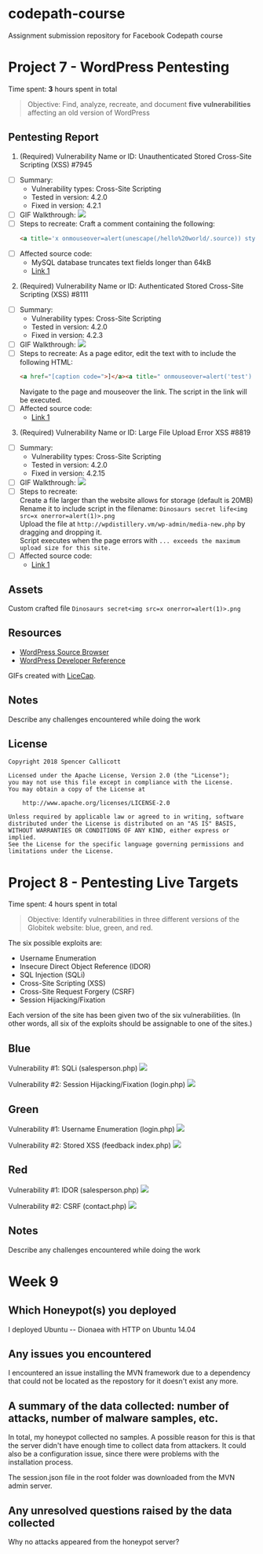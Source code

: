 # codepath-course
Assignment submission repository for Facebook Codepath course

# Project 7 - WordPress Pentesting

Time spent: **3** hours spent in total

> Objective: Find, analyze, recreate, and document **five vulnerabilities** affecting an old version of WordPress

## Pentesting Report

1. (Required) Vulnerability Name or ID: Unauthenticated Stored Cross-Site Scripting (XSS) #7945
  - [ ] Summary: 
    - Vulnerability types: Cross-Site Scripting
    - Tested in version:
4.2.0
    - Fixed in version: 
4.2.1
  - [ ] GIF Walkthrough: ![](7/unauth_stored_xss.gif)
  - [ ] Steps to recreate: 
    Craft a comment containing the following:
    ```html
    <a title='x onmouseover=alert(unescape(/hello%20world/.source)) style=position:absolute;left:0;top:0;width:5000px;height:5000px  AAAAAAAAAAAA...[64 kb]..AAA'></a>
    ```
  - [ ] Affected source code:
    - MySQL database truncates text fields longer than 64kB
    - [Link 1](https://core.trac.wordpress.org/browser/tags/version/src/source_file.php)
2. (Required) Vulnerability Name or ID: Authenticated Stored Cross-Site Scripting (XSS) #8111
  - [ ] Summary: 
    - Vulnerability types: Cross-Site Scripting
    - Tested in version:
    4.2.0
    - Fixed in version:
    4.2.3
  - [ ] GIF Walkthrough: ![](7/stored_xss.gif)
  - [ ] Steps to recreate: 
    As a page editor, edit the text with to include the following HTML:
    ```html
    <a href="[caption code=">]</a><a title=" onmouseover=alert('test')  ">link</a>
    ```
    Navigate to the page and mouseover the link. The script in the link will be executed.
  - [ ] Affected source code:
    - [Link 1](https://core.trac.wordpress.org/browser/tags/version/src/source_file.php)
3. (Required) Vulnerability Name or ID: Large File Upload Error XSS #8819
  - [ ] Summary: 
    - Vulnerability types: Cross-Site Scripting
    - Tested in version:
    4.2.0
    - Fixed in version: 
    4.2.15
  - [ ] GIF Walkthrough: ![](7/big_file_xss.gif)
  - [ ] Steps to recreate:  
    Create a file larger than the website allows for storage (default is 20MB)  
    Rename it to include script in the filename: `Dinosaurs secret life<img src=x onerror=alert(1)>.png`  
    Upload the file at `http://wpdistillery.vm/wp-admin/media-new.php` by dragging and dropping it.  
    Script executes when the page errors with `... exceeds the maximum upload size for this site.`  
  - [ ] Affected source code:
    - [Link 1](https://core.trac.wordpress.org/browser/tags/4.2/src/wp-includes/js/plupload/handlers.js)
    
## Assets

Custom crafted file `Dinosaurs secret<img src=x onerror=alert(1)>.png`

## Resources

- [WordPress Source Browser](https://core.trac.wordpress.org/browser/)
- [WordPress Developer Reference](https://developer.wordpress.org/reference/)

GIFs created with [LiceCap](http://www.cockos.com/licecap/).

## Notes

Describe any challenges encountered while doing the work

## License

    Copyright 2018 Spencer Callicott

    Licensed under the Apache License, Version 2.0 (the "License");
    you may not use this file except in compliance with the License.
    You may obtain a copy of the License at

        http://www.apache.org/licenses/LICENSE-2.0

    Unless required by applicable law or agreed to in writing, software
    distributed under the License is distributed on an "AS IS" BASIS,
    WITHOUT WARRANTIES OR CONDITIONS OF ANY KIND, either express or implied.
    See the License for the specific language governing permissions and
    limitations under the License.

# Project 8 - Pentesting Live Targets

Time spent: 4 hours spent in total

> Objective: Identify vulnerabilities in three different versions of the Globitek website: blue, green, and red.

The six possible exploits are:
* Username Enumeration
* Insecure Direct Object Reference (IDOR)
* SQL Injection (SQLi)
* Cross-Site Scripting (XSS)
* Cross-Site Request Forgery (CSRF)
* Session Hijacking/Fixation

Each version of the site has been given two of the six vulnerabilities. (In other words, all six of the exploits should be assignable to one of the sites.)

## Blue

Vulnerability #1: SQLi (salesperson.php)
![](8/blue_sqli.gif)

Vulnerability #2: Session Hijacking/Fixation (login.php)
![](8/blue_sessionjack.gif)

## Green

Vulnerability #1: Username Enumeration (login.php)
![](8/green_userenum.gif)

Vulnerability #2: Stored XSS (feedback index.php)
![](8/green_storedxss.gif)

## Red

Vulnerability #1: IDOR (salesperson.php)
![](8/red_idor.gif)

Vulnerability #2: CSRF (contact.php)
![](8/red_csrf.gif)

## Notes

Describe any challenges encountered while doing the work

# Week 9
## Which Honeypot(s) you deployed
I deployed Ubuntu -- Dionaea with HTTP on Ubuntu 14.04

## Any issues you encountered
I encountered an issue installing the MVN framework due to a dependency that could not be located as the repostory for it doesn't exist any more. 

## A summary of the data collected: number of attacks, number of malware samples, etc.
In total, my honeypot collected no samples. A possible reason for this is that the server didn't have enough time to collect data from attackers. It could also be a configuration issue, since there were problems with the installation process.

The session.json file in the root folder was downloaded from the MVN admin server.
## Any unresolved questions raised by the data collected
Why no attacks appeared from the honeypot server?

